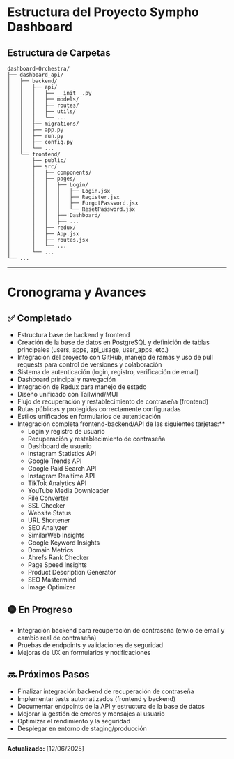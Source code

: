# Estructura del Proyecto Sympho Dashboard

## Estructura de Carpetas

```
dashboard-Orchestra/
├── dashboard_api/
│   ├── backend/
│   │   ├── api/
│   │   │   ├── __init__.py
│   │   │   ├── models/
│   │   │   ├── routes/
│   │   │   ├── utils/
│   │   │   └── ...
│   │   ├── migrations/
│   │   ├── app.py
│   │   ├── run.py
│   │   ├── config.py
│   │   └── ...
│   └── frontend/
│       ├── public/
│       ├── src/
│       │   ├── components/
│       │   ├── pages/
│       │   │   ├── Login/
│       │   │   │   ├── Login.jsx
│       │   │   │   ├── Register.jsx
│       │   │   │   ├── ForgotPassword.jsx
│       │   │   │   └── ResetPassword.jsx
│       │   │   ├── Dashboard/
│       │   │   ├── ...
│       │   ├── redux/
│       │   ├── App.jsx
│       │   ├── routes.jsx
│       │   └── ...
│       └── ...
└── ...
```

---

# Cronograma y Avances

## ✅ Completado
- Estructura base de backend y frontend
- Creación de la base de datos en PostgreSQL y definición de tablas principales (users, apps, api_usage, user_apps, etc.)
- Integración del proyecto con GitHub, manejo de ramas y uso de pull requests para control de versiones y colaboración
- Sistema de autenticación (login, registro, verificación de email)
- Dashboard principal y navegación
- Integración de Redux para manejo de estado
- Diseño unificado con Tailwind/MUI
- Flujo de recuperación y restablecimiento de contraseña (frontend)
- Rutas públicas y protegidas correctamente configuradas
- Estilos unificados en formularios de autenticación
- Integración completa frontend-backend/API de las siguientes tarjetas:**
  - Login y registro de usuario
  - Recuperación y restablecimiento de contraseña
  - Dashboard de usuario
  - Instagram Statistics API
  - Google Trends API
  - Google Paid Search API
  - Instagram Realtime API
  - TikTok Analytics API
  - YouTube Media Downloader
  - File Converter
  - SSL Checker
  - Website Status
  - URL Shortener
  - SEO Analyzer
  - SimilarWeb Insights
  - Google Keyword Insights
  - Domain Metrics
  - Ahrefs Rank Checker
  - Page Speed Insights
  - Product Description Generator
  - SEO Mastermind
  - Image Optimizer

## 🟡 En Progreso
- Integración backend para recuperación de contraseña (envío de email y cambio real de contraseña)
- Pruebas de endpoints y validaciones de seguridad
- Mejoras de UX en formularios y notificaciones

## 🔜 Próximos Pasos
- Finalizar integración backend de recuperación de contraseña
- Implementar tests automatizados (frontend y backend)
- Documentar endpoints de la API y estructura de la base de datos
- Mejorar la gestión de errores y mensajes al usuario
- Optimizar el rendimiento y la seguridad
- Desplegar en entorno de staging/producción

---

**Actualizado:** [12/06/2025]
